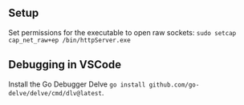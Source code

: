 ## Setup
Set permissions for the executable to open raw sockets: `sudo setcap cap_net_raw+ep /bin/httpServer.exe`

## Debugging in VSCode
Install the Go Debugger Delve `go install github.com/go-delve/delve/cmd/dlv@latest`.